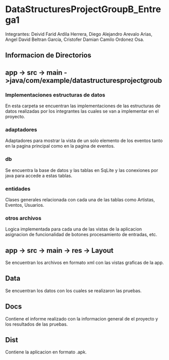 # DataStructuresProjectGroupB_Entrega1
Integrantes: Deivid Farid Ardila Herrera,  Diego Alejandro Arevalo Arias, Angel David Beltran García, Cristofer Damian Camilo Ordonez Osa.

## Informacion de Directorios

## app -> src -> main ->java/com/example/datastructuresprojectgroub

### Implementaciones estructuras de datos

En esta carpeta se encuentran las implementaciones de las estructuras de datos realizadas por los integrantes las cuales se van a implementar en el proyecto.

### adaptadores

Adaptadores para mostrar la vista de un solo elemento de los eventos tanto en la pagina principal como en la pagina de eventos.

### db

Se encuentra la base de datos y las tablas en SqLite y las conexiones por java para accede a estas tablas.

### entidades

Clases generales relacionada con cada una de las tablas como Artistas, Eventos, Usuarios.

### otros archivos

Logica implementada para cada una de las vistas de la aplicacion asignacion de funcionalidad de botones procesamiento de entradas, etc.

## app -> src -> main -> res -> Layout

Se encuentran los archivos en formato xml con las vistas graficas de la app.

## Data

Se encuentran los datos con los cuales se realizaron las pruebas.

## Docs

Contiene el informe realizado con la informacion general de el proyecto y los resultados de las pruebas.

## Dist

Contiene la aplicacion en formato .apk.
